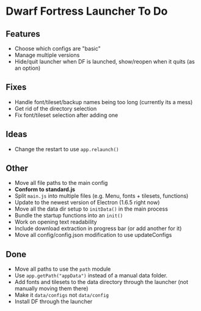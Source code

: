 # Dwarf Fortress Launcher To Do

## Features

-   Choose which configs are "basic"
-   Manage multiple versions
-   Hide/quit launcher when DF is launched, show/reopen when it quits (as an option)

## Fixes

-   Handle font/tileset/backup names being too long (currently its a mess)
-   Get rid of the directory selection
-   Fix font/tileset selection after adding one

## Ideas

-   Change the restart to use `app.relaunch()`

## Other

-   Move all file paths to the main config
-   **Conform to standard.js**
-   Split `main.js` into multiple files (e.g. Menu, fonts + tilesets, functions)
-   Update to the newest version of Electron (1.6.5 right now)
-   Move all the data dir setup to `initData()` in the main process
-   Bundle the startup functions into an `init()`
-   Work on opening text readability
-   Include download extraction in progress bar (or add another for it)
-   Move all config/config.json modification to use updateConfigs

## Done

-   Move all paths to use the `path` module
-   Use `app.getPath("appData")` instead of a manual data folder.
-   Add fonts and tilesets to the data directory through the launcher (not manually moving them there)
-   Make it `data/configs` not `data/config`
-   Install DF through the launcher
